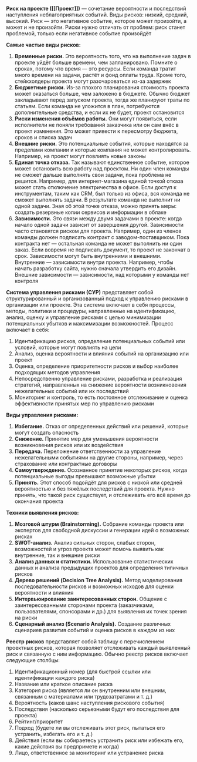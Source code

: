 **Риск на проекте ([[Проект]])** — сочетание вероятности и последствий наступления неблагоприятных событий. Виды рисков: низкий, средний, высокий. Риск — это негативное событие, которое может произойти, а может и не произойти. Риски нужно отличать от проблем: риск станет проблемой, только если негативное событие произойдёт

**Самые частые виды рисков:**
1) **Временные риски.** Это вероятность того, что на выполнение задач в проекте уйдёт больше времени, чем запланировано. Помните о сроках, потому что время — это ресурсы. Если команда тратит много времени на задачи, растёт и фонд оплаты труда. Кроме того, стейкхолдеры проекта могут разочароваться из-за задержек
2) **Бюджетные риски.** Из-за плохого планирования стоимость проекта может оказаться больше, чем заложено в бюджете. Обычно бюджет закладывают перед запуском проекта, тогда же планируют траты по статьям. Если команда не уложится в план, потребуются дополнительные средства, и если их не будет, проект остановится
3) **Риски изменения объёмов работы.** Они могут появиться, если исполнители не поняли требований заказчика или он сам внёс в проект изменения. Это может привести к пересмотру бюджета, сроков и списка задач
4) **Внешние риски.** Это потенциальные события, которые находятся за пределами компании и которые компания не может контролировать. Например, на проект могут повлиять новые законы
5) **Единая точка отказа.** Так называют единственное событие, которое может остановить всю работу над проектом. Ни один член команды не сможет дальше выполнять свои задачи, пока проблема не решится. Например, для интернет-магазина единой точкой отказа может стать отключение электричества в офисе. Если доступ к инструментам, таким как CRM, был только из офиса, вся команда не сможет выполнять задачи. В результате команда не выполнит ни одной задачи. Зная об этой точке отказа, можно принять меры: создать резервные копии сервисов и информации в облаке
6) **Зависимости.** Это связи между двумя задачами в проекте: когда начало одной задачи зависит от завершения другой. Зависимости часто становятся риском для проекта. Например, один из членов команды должен подписать контракт с заводом-поставщиком. Пока контракта нет — остальная команда не может выполнить ни один заказ. Если вовремя не подписать документ, то проект не закончат в срок. Зависимости могут быть внутренними и внешними. Внутренние — зависимости внутри проекта. Например, чтобы начать разработку сайта, нужно сначала утвердить его дизайн. Внешние зависимости — зависимости, над которыми у команды нет контроля

**Система управления рисками (СУР)** представляет собой структурированный и организованный подход к управлению рисками в организации или проекте. Эта система включает в себя процессы, методы, политики и процедуры, направленные на идентификацию, анализ, оценку и управление рисками с целью минимизации потенциальных убытков и максимизации возможностей. Процесс включает в себя:
1) Идентификацию рисков, определение потенциальных событий или условий, которые могут повлиять на цели
2) Анализ, оценка вероятности и влияния событий на организацию или проект
3) Оценка, определение приоритетности рисков и выбор наиболее подходящих методов управления
4) Непосредственно управление рисками, разработка и реализация стратегий, направленных на снижение вероятности возникновения нежелательных событий или их последствий
5) Мониторинг и контроль, то есть постоянное отслеживание и оценка эффективности принятых мер по управлению рисками

**Виды управления рисками:**
1) **Избегание.** Отказ от определенных действий или решений, которые могут создать опасность
2) **Снижение.** Принятие мер для уменьшения вероятности возникновения рисков или их воздействия
3) **Передача.** Переложение ответственности за управление нежелательными событиями на другие стороны, например, через страхование или контрактные договоры
4) **Самоутверждение.** Осознанное принятие некоторых рисков, когда потенциальные выгоды превышают возможные убытки
5) **Принять.** Этот способ подойдёт для рисков с низкой или средней вероятностью и без тяжёлых последствий для проекта. Нужно принять, что такой риск существует, и отслеживать его всё время до окончания проекта

**Техники выявления рисков:**
1) **Мозговой штурм (Brainstorming).** Собрание команды проекта или экспертов для свободной дискуссии и генерации идей о возможных рисках
2) **SWOT-анализ.** Анализ сильных сторон, слабых сторон, возможностей и угроз проекта может помочь выявить как внутренние, так и внешние риски
3) **Анализ данных и статистики.** Использование статистических данных и анализа предыдущих проектов для определения типичных рисков
4) **Дерево решений (Decision Tree Analysis).** Метод моделирования последовательности рисков и возможных исходов для оценки вероятности и влияния
5) **Интервьюирование заинтересованных сторон.** Общение с заинтересованными сторонами проекта (заказчиками, пользователями, спонсорами и др.) для выявления их точек зрения на риски
6) **Сценарный анализ (Scenario Analysis).** Создание различных сценариев развития событий и оценка рисков в каждом из них

**Реестр рисков** представляет собой таблицу с перечислением проектных рисков, которая позволяет отслеживать каждый выявленный риск и связанную с ним информацию. Обычно реестр рисков включает следующие столбцы:
1) Идентификационный номер (для быстрой ссылки или идентификации каждого риска)
2) Название или краткое описание риска
3) Категория риска (является ли он внутренним или внешним, связанным с материалами или трудозатратами и т. д.)
4) Вероятность (каков шанс наступления рискового события)
5) Последствия (насколько серьезными будут его последствия для проекта)
6) Рейтинг/приоритет
7) Подход (будете ли вы отслеживать этот риск, пытаться его устранить, избегать его и т. д.)
8) Действия (если вы собираетесь устранить риск или избежать его, какие действия вы предпримете и когда)
9) Лицо, ответственное за мониторинг или устранение риска